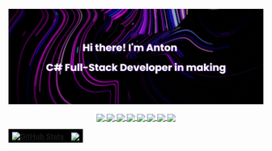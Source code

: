 [![MasterHead](https://github.com/TripleFlacko/Profile-Customization/blob/main/banner.png?raw=true)](https://github.com/TripleFlacko/)

<p align="center">
<a href="https://www.facebook.com/Anton.Anton0v/">
  <img align="center" src="https://img.shields.io/badge/Facebook-%231877F2.svg?style=for-the-badge&logo=Facebook&logoColor=white" />
</a>
<a href="https://discord.gg/YzEK9xBTPT">
  <img align="center" src="https://img.shields.io/badge/Discord-%235865F2.svg?style=for-the-badge&logo=discord&logoColor=white" />
</a>
<a href="https://www.linkedin.com/in/ant0n-anton0v/">
  <img align="center" src="https://img.shields.io/badge/linkedin-%230077B5.svg?style=for-the-badge&logo=linkedin&logoColor=white" />
</a>
<a href="https://www.twitch.tv/tripleflacko">
  <img align="center" src="https://img.shields.io/badge/Twitch-%239146FF.svg?style=for-the-badge&logo=Twitch&logoColor=white" />
</a>
<a href="https://www.youtube.com/c/3RUNDark">
  <img align="center" src="https://img.shields.io/badge/YouTube-%23FF0000.svg?style=for-the-badge&logo=YouTube&logoColor=white" />
</a>
<a href="https://www.instagram.com/tripleflacko_x/">
  <img align="center" src="https://img.shields.io/badge/Instagram-%23E4405F.svg?style=for-the-badge&logo=Instagram&logoColor=white" />
</a>
<a href="https://stackoverflow.com/users/20650417/tripleflacko">
  <img align="center" src="https://img.shields.io/badge/-Stackoverflow-FE7A16?style=for-the-badge&logo=stack-overflow&logoColor=white" />
</a>

<a href="https://live.xbox.com/en-US/Profile?Gamertag=GDark1230">
  <img align="center" src="https://img.shields.io/badge/Xbox-%23107C10.svg?style=for-the-badge&logo=Xbox&logoColor=white" />
</a>
</p>

<table align="center"><thead><tr><th style="background-color:#000;"><a target="_blank" rel="noopener noreferrer nofollow" href="https://github.com/TripleFlacko/"><img align="center" src="https://github-readme-stats.vercel.app/api?username=tripleflacko&show_icons=true&theme=midnight-purple&hide_border=true" alt="GitHub Stats" style="max-width: 100%;"></a></th>
<th style="background-color:#000;"><a target="_blank" rel="noopener noreferrer nofollow" href="https://github.com/TripleFlacko/"><img align="center" src="https://github-readme-stats.vercel.app/api/top-langs/?username=tripleflacko&layout=compact&theme=midnight-purple&hide_border=true" style="max-width: 100%;"></a></th></tr></thead></table>
